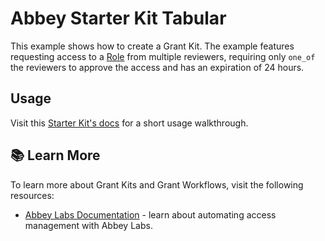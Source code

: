 # Abbey Starter Kit Tabular

This example shows how to create a Grant Kit.
The example features requesting access to a [Role](https://registry.terraform.io/providers/tabular-io/tabular/latest/docs/resources/role_membership)
from multiple reviewers, requiring only `one_of` the reviewers to approve the access and has an expiration of 24 hours.

## Usage

Visit this [Starter Kit's docs](https://docs.abbey.io/integrations/data/iceberg) for a short usage walkthrough.

## :books: Learn More

To learn more about Grant Kits and Grant Workflows, visit the following resources:

- [Abbey Labs Documentation](https://docs.abbey.io) - learn about automating access management with Abbey Labs.

